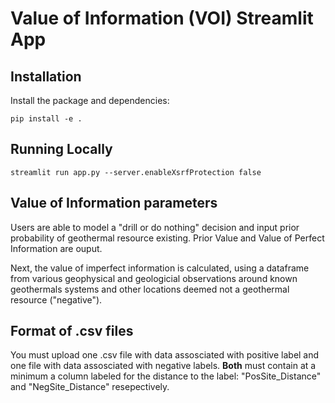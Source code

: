 # Value of Information (VOI) Streamlit App 

## Installation

Install the package and dependencies:

```
pip install -e .
```

## Running Locally

```
streamlit run app.py --server.enableXsrfProtection false 
```

## Value of Information parameters
Users are able to model a "drill or do nothing" decision and input prior probability of geothermal resource existing. Prior Value and Value of Perfect Information are ouput.

Next, the value of imperfect information is calculated, using a dataframe from various geophysical and geologicial observations around known geothermals systems and other locations deemed not a geothermal resource ("negative").

## Format of .csv files

You must upload one .csv file with data assosciated with positive label and one file with data assosciated with negative labels. **Both** must contain at a minimum a column labeled for the distance to the label: "PosSite_Distance" and "NegSite_Distance" resepectively.
